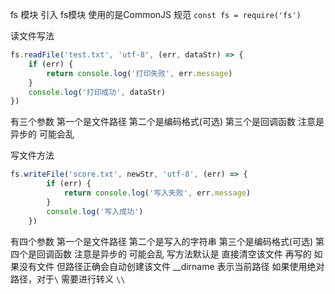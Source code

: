 fs 模块
引入 fs模块 使用的是CommonJS 规范
`const fs = require('fs')`

读文件写法
```js
fs.readFile('test.txt', 'utf-8', (err, dataStr) => {
    if (err) {
        return console.log('打印失败', err.message)
    }
    console.log('打印成功', dataStr)
})
```

有三个参数 第一个是文件路径 第二个是编码格式(可选) 第三个是回调函数 注意是异步的 可能会乱

写文件方法
```js
fs.writeFile('score.txt', newStr, 'utf-8', (err) => {
        if (err) {
            return console.log('写入失败', err.message)
        }
        console.log('写入成功')
    })
```
有四个参数 第一个是文件路径 第二个是写入的字符串 第三个是编码格式(可选) 第四个是回调函数 注意是异步的 可能会乱
写方法默认是 直接清空该文件 再写的
如果没有文件 但路径正确会自动创建该文件
__dirname 表示当前路径 
如果使用绝对路径，对于`\` 需要进行转义 `\\`